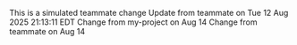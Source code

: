 This is a simulated teammate change
Update from teammate on Tue 12 Aug 2025 21:13:11 EDT
Change from my-project on Aug 14
Change from teammate on Aug 14
